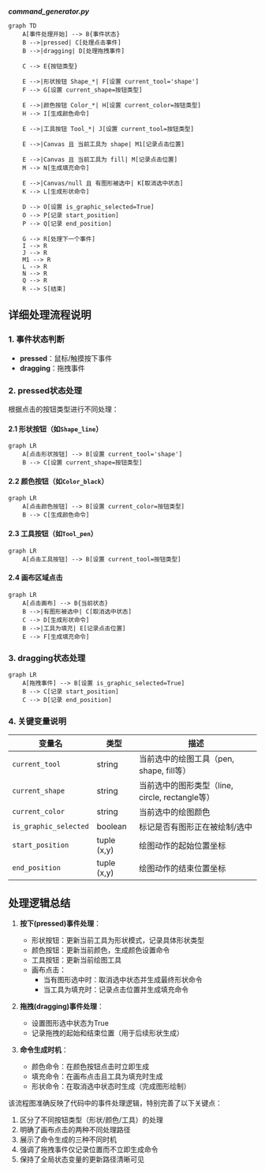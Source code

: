 ***command_generator.py***

```mermaid
graph TD
    A[事件处理开始] --> B{事件状态}
    B -->|pressed| C[处理点击事件]
    B -->|dragging| D[处理拖拽事件]
    
    C --> E{按钮类型}

    E -->|形状按钮 Shape_*| F[设置 current_tool='shape']
    F --> G[设置 current_shape=按钮类型]

    E -->|颜色按钮 Color_*| H[设置 current_color=按钮类型]
    H --> I[生成颜色命令]

    E -->|工具按钮 Tool_*| J[设置 current_tool=按钮类型]

    E -->|Canvas 且 当前工具为 shape| M1[记录点击位置]
    
    E -->|Canvas 且 当前工具为 fill| M[记录点击位置]
    M --> N[生成填充命令]

    E -->|Canvas/null 且 有图形被选中| K[取消选中状态]
    K --> L[生成形状命令]
    
    D --> O[设置 is_graphic_selected=True]
    O --> P[记录 start_position]
    P --> Q[记录 end_position]
    
    G --> R[处理下一个事件]
    I --> R
    J --> R
    M1 --> R
    L --> R
    N --> R
    Q --> R
    R --> S[结束]
```

## 详细处理流程说明

### 1. 事件状态判断
- **pressed**：鼠标/触摸按下事件
- **dragging**：拖拽事件

### 2. pressed状态处理
根据点击的按钮类型进行不同处理：

#### 2.1 形状按钮（如`Shape_line`）
```mermaid
graph LR
    A[点击形状按钮] --> B[设置 current_tool='shape']
    B --> C[设置 current_shape=按钮类型]
```

#### 2.2 颜色按钮（如`Color_black`）
```mermaid
graph LR
    A[点击颜色按钮] --> B[设置 current_color=按钮类型]
    B --> C[生成颜色命令]
```

#### 2.3 工具按钮（如`Tool_pen`）
```mermaid
graph LR
    A[点击工具按钮] --> B[设置 current_tool=按钮类型]
```

#### 2.4 画布区域点击
```mermaid
graph LR
    A[点击画布] --> B{当前状态}
    B -->|有图形被选中| C[取消选中状态]
    C --> D[生成形状命令]
    B -->|工具为填充| E[记录点击位置]
    E --> F[生成填充命令]
```

### 3. dragging状态处理
```mermaid
graph LR
    A[拖拽事件] --> B[设置 is_graphic_selected=True]
    B --> C[记录 start_position]
    C --> D[记录 end_position]
```

### 4. 关键变量说明

| 变量名 | 类型 | 描述 |
|--------|------|------|
| `current_tool` | string | 当前选中的绘图工具（pen, shape, fill等） |
| `current_shape` | string | 当前选中的图形类型（line, circle, rectangle等） |
| `current_color` | string | 当前选中的绘图颜色 |
| `is_graphic_selected` | boolean | 标记是否有图形正在被绘制/选中 |
| `start_position` | tuple (x,y) | 绘图动作的起始位置坐标 |
| `end_position` | tuple (x,y) | 绘图动作的结束位置坐标 |

## 处理逻辑总结

1. **按下(pressed)事件处理**：
    - 形状按钮：更新当前工具为形状模式，记录具体形状类型
    - 颜色按钮：更新当前颜色，生成颜色设置命令
    - 工具按钮：更新当前绘图工具
    - 画布点击：
        - 当有图形选中时：取消选中状态并生成最终形状命令
        - 当工具为填充时：记录点击位置并生成填充命令

2. **拖拽(dragging)事件处理**：
    - 设置图形选中状态为True
    - 记录拖拽的起始和结束位置（用于后续形状生成）

3. **命令生成时机**：
    - 颜色命令：在颜色按钮点击时立即生成
    - 填充命令：在画布点击且工具为填充时生成
    - 形状命令：在取消选中状态时生成（完成图形绘制）

该流程图准确反映了代码中的事件处理逻辑，特别完善了以下关键点：
1. 区分了不同按钮类型（形状/颜色/工具）的处理
2. 明确了画布点击的两种不同处理路径
3. 展示了命令生成的三种不同时机
4. 强调了拖拽事件仅记录位置而不立即生成命令
5. 保持了全局状态变量的更新路径清晰可见